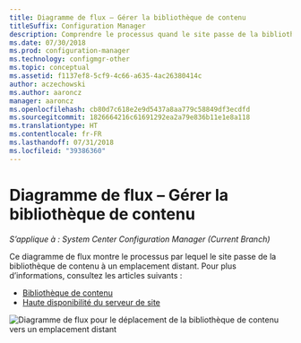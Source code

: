 ```yaml
---
title: Diagramme de flux – Gérer la bibliothèque de contenu
titleSuffix: Configuration Manager
description: Comprendre le processus quand le site passe de la bibliothèque de contenu à un emplacement distant.
ms.date: 07/30/2018
ms.prod: configuration-manager
ms.technology: configmgr-other
ms.topic: conceptual
ms.assetid: f1137ef8-5cf9-4c66-a635-4ac26380414c
author: aczechowski
ms.author: aaroncz
manager: aaroncz
ms.openlocfilehash: cb80d7c618e2e9d5437a8aa779c58849df3ecdfd
ms.sourcegitcommit: 1826664216c61691292ea2a79e836b11e1e8a118
ms.translationtype: HT
ms.contentlocale: fr-FR
ms.lasthandoff: 07/31/2018
ms.locfileid: "39386360"
---
```

# <a name="flowchart---manage-content-library"></a>Diagramme de flux – Gérer la bibliothèque de contenu

*S’applique à : System Center Configuration Manager (Current Branch)*

Ce diagramme de flux montre le processus par lequel le site passe de la bibliothèque de contenu à un emplacement distant. Pour plus d’informations, consultez les articles suivants :  
- [Bibliothèque de contenu](/sccm/core/plan-design/hierarchy/the-content-library)  
- [Haute disponibilité du serveur de site](/sccm/core/servers/deploy/configure/site-server-high-availability)

![Diagramme de flux pour le déplacement de la bibliothèque de contenu vers un emplacement distant](media/manage-content-library-flowchart.png)
